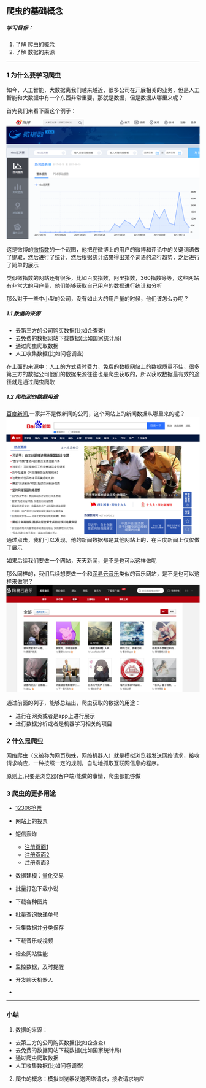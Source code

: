 ## 爬虫的基础概念
##### 学习目标：
1. 了解 爬虫的概念
2. 了解 数据的来源
_________________

### 1 为什么要学习爬虫
如今，人工智能，大数据离我们越来越近，很多公司在开展相关的业务，但是人工智能和大数据中有一个东西非常重要，那就是数据，但是数据从哪里来呢？

首先我们来看下面这个例子：

![新浪指数](../images/新浪指数.png)

这是微博的[微指数](http://data.weibo.com/index)的一个截图，他把在微博上的用户的微博和评论中的关键词语做了提取，然后进行了统计，然后根据统计结果得出某个词语的流行趋势，之后进行了简单的展示  

类似微指数的网站还有很多，比如百度指数，阿里指数，360指数等等，这些网站有非常大的用户量，他们能够获取自己用户的数据进行统计和分析

那么对于一些中小型的公司，没有如此大的用户量的时候，他们该怎么办呢？

##### 1.1 数据的来源 
- 去第三方的公司购买数据(比如企查查)
- 去免费的数据网站下载数据(比如国家统计局)
- 通过爬虫爬取数据
- 人工收集数据(比如问卷调查)

在上面的来源中：人工的方式费时费力，免费的数据网站上的数据质量不佳，很多第三方的数据公司他们的数据来源往往也是爬虫获取的，所以获取数据最有效的途径就是通过爬虫爬取

##### 1.2 爬取到的数据用途

[百度新闻](http://news.baidu.com/),一家并不是做新闻的公司，这个网站上的新闻数据从哪里来的呢？
![百度新闻](../images/百度新闻.png)
通过点击，我们可以发现，他的新闻数据都是其他网站上的，在百度新闻上仅仅做了展示  

如果后续我们要做一个网站，天天新闻，是不是也可以这样做呢

那么同样的，我们后续想要做一个和[网易云音乐](http://music.163.com/#/discover/playlist)类似的音乐网站，是不是也可以这样来做呢？
![网易云音乐](../images/网易云音乐.png)

通过前面的列子，能够总结出，爬虫获取的数据的用途：
- 进行在网页或者是app上进行展示
- 进行数据分析或者是机器学习相关的项目

### 2 什么是爬虫
网络爬虫（又被称为网页蜘蛛，网络机器人）就是模拟浏览器发送网络请求，接收请求响应，一种按照一定的规则，自动地抓取互联网信息的程序。

原则上,只要是浏览器(客户端)能做的事情，爬虫都能够做

### 3 爬虫的更多用途
- [12306抢票](http://www.12306.cn/mormhweb/)

- 网站上的投票

- 短信轰炸
  - [注册页面1](https://hwid1.vmall.com/CAS/portal/userRegister/regbyphone.html?reqClientType=1&loginChannel=1000002&countryCode=cn&loginUrl=https%3A%2F%2Fhwid1.vmall.com%2FCAS%2Fportal%2FcloudLogin.html&service=https%3A%2F%2Fwww.hicloud.com%3A443%2Fothers%2Flogin.action&lang=zh-cn&themeName=red)
  - [注册页面2](https://bcy.net/register)
  - [注册页面3](http://member.chinaacc.com/member/register.shtm)

- 数据建模：量化交易

- 批量打包下载小说

- 下载各种图片

- 批量查询快递单号

- 采集数据并分类保存

- 下载音乐或视频

- 检查网站性能

- 监控数据，及时提醒

- 开发聊天机器人

- 

_________________

### 小结
1. 数据的来源：
  - 去第三方的公司购买数据(比如企查查)
  - 去免费的数据网站下载数据(比如国家统计局)
  - 通过爬虫爬取数据
  - 人工收集数据(比如问卷调查)
2. 爬虫的概念：模拟浏览器发送网络请求，接收请求响应


